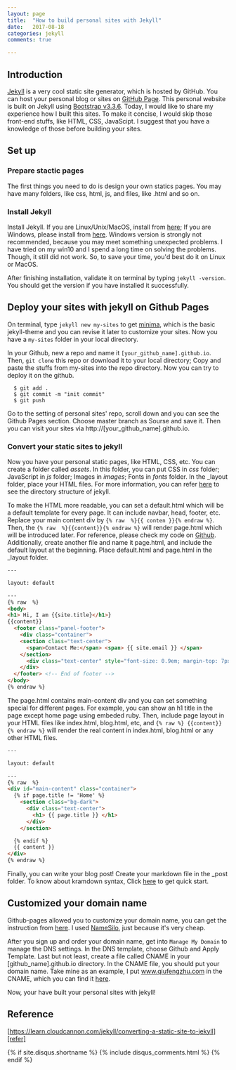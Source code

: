 ```yaml
---
layout: page
title:  "How to build personal sites with Jekyll"
date:   2017-08-18 
categories: jekyll
comments: true

---
```


## Introduction

[Jekyll][jekyllrb] is a very cool static site generator, which is hosted by GitHub. You can host your personal blog or sites on [GitHub Page][gh-pages]. This personal website is built on Jekyll using [Bootstrap v3.3.6][Bootstrap]. Today, I would like to share my experience how I built this sites. To make it concise, I would skip those front-end stuffs, like HTML, CSS, JavaScipt. I suggest that you have a knowledge of those before building your sites.

## Set up

### Prepare stactic pages

The first things you need to do is design your own statics pages. You may have many folders, like css, html, js, and files, like .html and so on.

### Install Jekyll

Install Jekyll. If you are Linux/Unix/MacOS, install from [here][jk_install_linux]; If you are Windows, please install from [here][jk_install_win]. Windows version is strongly not recommended, because you may meet something unexpected problems. I have tried on my win10 and I spend a long time on solving the problems. Though, it still did not work. So, to save your time, you'd best do it on Linux or MacOS.

After finishing installation, validate it on terminal by typing ```jekyll -version```. You should get the version if you have installed it successfully.

## Deploy your sites with jekyll on Github Pages

On terminal, type ```jekyll new my-sites``` to get [minima][minima], which is the basic jekyll-theme and you can revise it later to customize your sites. Now you have a ```my-sites``` folder in your local directory. 

In your Github, new a repo and name it ```[your_github_name].github.io```. Then, ```git clone``` this repo or download it to your local directory; Copy and paste the stuffs from my-sites into the repo directory. Now you can try to deploy it on the github.

```
  $ git add .
  $ git commit -m "init commit"
  $ git push
```
Go to the setting of personal sites' repo, scroll down and you can see the Github Pages section. Choose master branch as Sourse and save it. Then you can visit your sites via http://[your_github_name].github.io.

### Convert your static sites to jekyll

Now you have your personal static pages, like HTML, CSS, etc. You can create a folder called *assets*. In this folder, you can put CSS in *css* folder; JavaScript in *js* folder; Images in *images*; Fonts in *fonts* folder. In the _layout folder, place your HTML files. For more information, you can refer [here][jekyll-structure] to see the directory structure of jekyll. 

To make the HTML more readable, you can set a default.html which will be a default template for every page. It can include navbar, head, footer, etc. Replace your main content div by ```{% raw  %}{{ conten }}{% endraw %}```. Then, the ```{% raw  %}{{content}}{% endraw %}``` will render page.html which will be introduced later. For reference, please check my code on [Github][my-sitesURL]. Additionally, create another file and name it page.html, and include the default layout at the beginning. Place default.html and page.html in the _layout folder.

```html
---

layout: default

---
{% raw  %}
<body>
<h1> Hi, I am {{site.title}</h1>}
{{content}} 
  <footer class="panel-footer">
    <div class="container">
    <section class="text-center"> 
      <span>Contact Me:</span> <span> {{ site.email }} </span> 
    </section>
      <div class="text-center" style="font-size: 0.9em; margin-top: 7px;">Copyright &copy; {{site.title}} 2017</div>
    </div>
  </footer> <!-- End of footer -->
</body>
{% endraw %} 

```
The page.html contains main-content div and you can set something special for different pages. For example, you can show an h1 title in the page except home page using embeded ruby. Then, include page layout in your HTML files like index.html, blog.html, etc, and ```{% raw %} {{content}} {% endraw %}``` will render the real content in index.html, blog.html or any other HTML files.
```html
---

layout: default

---
{% raw  %}
<div id="main-content" class="container">
  {% if page.title != 'Home' %}
    <section class="bg-dark">
      <div class="text-center"> 
        <h1> {{ page.title }} </h1>
      </div>
    </section>

  {% endif %}
  {{ content }}
</div>
{% endraw %} 
```
Finally, you can write your blog post! Create your markdown file in the _post folder. To know about kramdown syntax, Click [here][quick_refer] to get quick start.

## Customized your domain name

Github-pages allowed you to customize your domain name, you can get the instruction from [here][custom_domain]. I used [NameSilo][namesilo], just because it's very cheap. 

After you sign up and order your domain name, get into ```Manage My Domain``` to manage the DNS settings. In the DNS template, choose Github and Apply Template. Last but not least, create a file called CNAME in your [github_name].github.io directory. In the CNAME file, you should put your domain name. Take mine as an example, I put www.qiufengzhu.com in the CNAME, which you can find it [here][cname].


Now, your have built your personal sites with jekyll! 



## Reference
 [https://learn.cloudcannon.com/jekyll/converting-a-static-site-to-jekyll][refer]

[jekyllrb]:https://jekyllrb.com/
[Bootstrap]: http://blog.getbootstrap.com/2015/11/24/bootstrap-3-3-6-released/
[gh-pages]: https://pages.github.com/
[jk_install_linux]: https://jekyllrb.com/docs/installation/
[jk_install_win]: https://jekyllrb.com/docs/windows/
[minima]: https://github.com/jekyll/minima
[jekyll-structure]:https://jekyllrb.com/docs/structure/
[my-sitesURL]: https://github.com/diandians/diandians.github.io/blob/master/_layouts/default.html
[quick_refer]: https://kramdown.gettalong.org/quickref.html
[custom_domain]: https://help.github.com/articles/using-a-custom-domain-with-github-pages/
[namesilo]: https://www.namesilo.com/
[cname]: https://github.com/diandians/diandians.github.io/blob/master/CNAME
[refer]: https://learn.cloudcannon.com/jekyll/converting-a-static-site-to-jekyll/

{% if site.disqus.shortname %}
  {% include disqus_comments.html %}
{% endif %}


